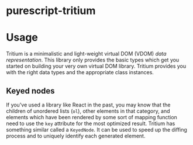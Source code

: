 # purescript-tritium

# Usage

Tritium is a minimalistic and light-weight virtual DOM
(VDOM) _data representation_. This library only provides
the basic types which get you started on building your very
own virtual DOM library. Tritium provides you with the right
data types and the appropriate class instances.

## Keyed nodes

If you've used a library like React in the past, you may
know that the children of unordered lists (`ol`), other
elements in that category, and elements which have been
rendered by some sort of mapping function need to use the
`key` attribute for the most optimized result. Tritium has
something similar called a `KeyedNode`. It can be used to 
speed up the diffing process and to uniquely identify each
generated element.
